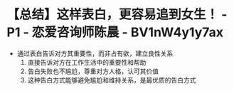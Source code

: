 # 【总结】这样表白，更容易追到女生！ - P1 - 恋爱咨询师陈晨 - BV1nW4y1y7ax

-   通过表白告诉对方其重要性，而非占有欲，建立良性关系
    1.  直接告诉对方在工作生活中的重要性和帮助
    2.  告白失败也不尴尬，尊重对方人格，认可其价值
    3.  这种告白方式能够避免尴尬和维持关系，是最优质的告白方式